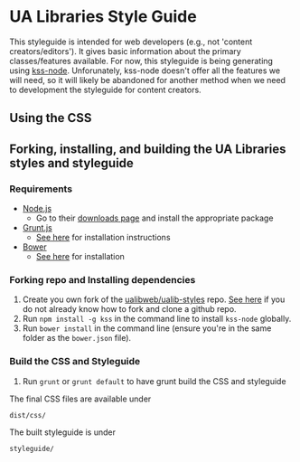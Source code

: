 # UA Libraries Style Guide

This styleguide is intended for web developers (e.g., not 'content creators/editors'). It gives basic information about the primary classes/features available.
For now, this styleguide is being generating using [kss-node](https://github.com/kss-node/kss-node). Unforunately, kss-node doesn't offer
all the features we will need, so it will likely be abandoned for another method when we need to development the styleguide for content creators.

## Using the CSS


## Forking, installing, and building the UA Libraries styles and styleguide

### Requirements

* [Node.js](http://nodejs.org/)
    * Go to their [downloads page](http://nodejs.org/download/) and install the appropriate package
* [Grunt.js](http://gruntjs.com/)
    * [See here](http://gruntjs.com/getting-started#installing-the-cli) for installation instructions
* [Bower](http://bower.io/)
    * [See here](http://bower.io/#install-bower) for installation

### Forking repo and Installing dependencies

1. Create you own fork of the [ualibweb/ualib-styles](https://github.com/ualibweb/ualib-styles) repo. [See here](https://help.github.com/articles/fork-a-repo/) if you do not already know how to fork and clone a github repo.
2. Run `npm install -g kss` in the command line to install `kss-node` globally.
3. Run `bower install` in the command line (ensure you're in the same folder as the `bower.json` file).

### Build the CSS and Styleguide

1. Run `grunt` or `grunt default` to have grunt build the CSS and styleguide

The final CSS files are available under
```
dist/css/
```


The built styleguide is under
```
styleguide/
```

